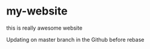 # my-website

this is really awesome website 

Updating on master branch in the Github before rebase

